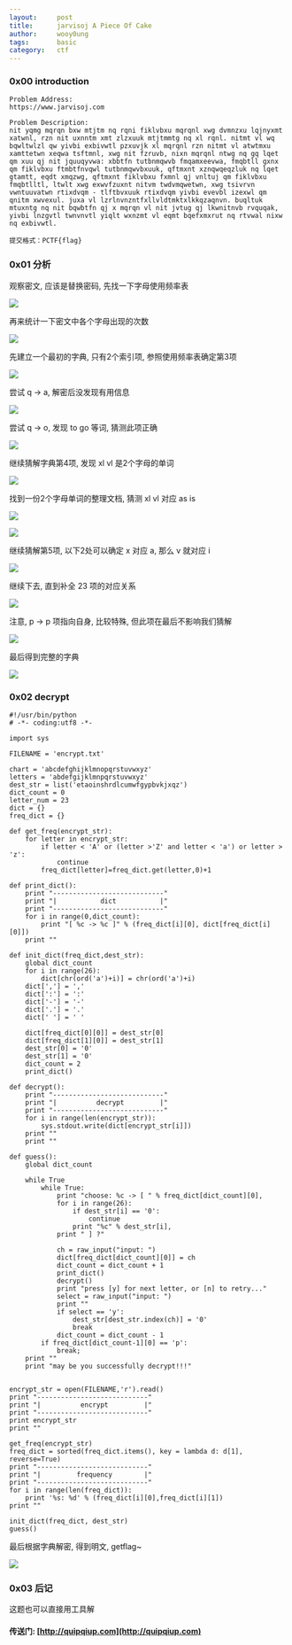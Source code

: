 ```yaml
---
layout:     post
title:      jarvisoj A Piece Of Cake
author:     wooy0ung
tags: 		basic
category:  	ctf
---
```



### 0x00 introduction

```
Problem Address:
https://www.jarvisoj.com

Problem Description:
nit yqmg mqrqn bxw mtjtm nq rqni fiklvbxu mqrqnl xwg dvmnzxu lqjnyxmt xatwnl, rzn nit uxnntm xmt zlzxuuk mtjtmmtg nq xl rqnl. nitmt vl wq bqwltwlzl qw yivbi exbivwtl pzxuvjk xl mqrqnl rzn nitmt vl atwtmxu xamttetwn xeqwa tsftmnl, xwg nit fzruvb, nixn mqrqnl ntwg nq gq lqet qm xuu qj nit jquuqyvwa: xbbtfn tutbnmqwvb fmqamxeevwa, fmqbtll gxnx qm fiklvbxu ftmbtfnvqwl tutbnmqwvbxuuk, qftmxnt xznqwqeqzluk nq lqet gtamtt, eqdt xmqzwg, qftmxnt fiklvbxu fxmnl qj vnltuj qm fiklvbxu fmqbtlltl, ltwlt xwg exwvfzuxnt nitvm twdvmqwetwn, xwg tsivrvn vwntuuvatwn rtixdvqm - tlftbvxuuk rtixdvqm yivbi evevbl izexwl qm qnitm xwvexul. juxa vl lzrlnvnzntfxllvldtmktxlkkqzaqnvn. buqltuk mtuxntg nq nit bqwbtfn qj x mqrqn vl nit jvtug qj lkwnitnvb rvquqak, yivbi lnzgvtl twnvnvtl yiqlt wxnzmt vl eqmt bqefxmxrut nq rtvwal nixw nq exbivwtl.

提交格式：PCTF{flag}
```
<!-- more -->


### 0x01 分析

观察密文, 应该是替换密码, 先找一下字母使用频率表

![](/assets/img/ctf/basic/2017-08-07-jarvisoj-a-piece-of-cake/0x00.png)

再来统计一下密文中各个字母出现的次数

![](/assets/img/ctf/basic/2017-08-07-jarvisoj-a-piece-of-cake/0x01.png)

先建立一个最初的字典, 只有2个索引项, 参照使用频率表确定第3项

![](/assets/img/ctf/basic/2017-08-07-jarvisoj-a-piece-of-cake/0x02.png)

尝试 q -> a, 解密后没发现有用信息

![](/assets/img/ctf/basic/2017-08-07-jarvisoj-a-piece-of-cake/0x03.png)

尝试 q -> o, 发现 to go 等词, 猜测此项正确

![](/assets/img/ctf/basic/2017-08-07-jarvisoj-a-piece-of-cake/0x04.png)

继续猜解字典第4项, 发现 xl vl 是2个字母的单词

![](/assets/img/ctf/basic/2017-08-07-jarvisoj-a-piece-of-cake/0x05.png)

找到一份2个字母单词的整理文档, 猜测 xl vl 对应 as is

![](/assets/img/ctf/basic/2017-08-07-jarvisoj-a-piece-of-cake/0x06.png)

![](/assets/img/ctf/basic/2017-08-07-jarvisoj-a-piece-of-cake/0x07.png)

继续猜解第5项, 以下2处可以确定 x 对应 a, 那么 v 就对应 i

![](/assets/img/ctf/basic/2017-08-07-jarvisoj-a-piece-of-cake/0x08.png)

继续下去, 直到补全 23 项的对应关系

![](/assets/img/ctf/basic/2017-08-07-jarvisoj-a-piece-of-cake/0x09.png)

注意, p -> p 项指向自身, 比较特殊, 但此项在最后不影响我们猜解

![](/assets/img/ctf/basic/2017-08-07-jarvisoj-a-piece-of-cake/0x0a.png)

最后得到完整的字典

![](/assets/img/ctf/basic/2017-08-07-jarvisoj-a-piece-of-cake/0x0b.png)


### 0x02 decrypt

```
#!/usr/bin/python
# -*- coding:utf8 -*-

import sys

FILENAME = 'encrypt.txt'

chart = 'abcdefghijklmnopqrstuvwxyz'
letters = 'abdefgijklmnpqrstuvwxyz'
dest_str = list('etaoinshrdlcumwfgypbvkjxqz')
dict_count = 0
letter_num = 23
dict = {}
freq_dict = {}
 
def get_freq(encrypt_str):
    for letter in encrypt_str:
    	if letter < 'A' or (letter >'Z' and letter < 'a') or letter > 'z':
    		continue 
        freq_dict[letter]=freq_dict.get(letter,0)+1

def print_dict():
	print "----------------------------"
	print "|           dict           |"
	print "----------------------------"
	for i in range(0,dict_count):
		print "[ %c -> %c ]" % (freq_dict[i][0], dict[freq_dict[i][0]])
	print ""

def init_dict(freq_dict,dest_str):
	global dict_count
	for i in range(26):
		dict[chr(ord('a')+i)] = chr(ord('a')+i)
	dict[','] = ','
	dict[':'] = ':'
	dict['-'] = '-'
	dict['.'] = '.'
	dict[' '] = ' '

	dict[freq_dict[0][0]] = dest_str[0]
	dict[freq_dict[1][0]] = dest_str[1]
	dest_str[0] = '0'
	dest_str[1] = '0'
	dict_count = 2
	print_dict()

def decrypt():
	print "----------------------------"
	print "|          decrypt         |"
	print "----------------------------"
	for i in range(len(encrypt_str)):
		sys.stdout.write(dict[encrypt_str[i]])
	print ""
	print ""

def guess():
	global dict_count

	while True
		while True:
			print "choose: %c -> [ " % freq_dict[dict_count][0],
			for i in range(26):
				if dest_str[i] == '0':
					continue
				print "%c" % dest_str[i],
			print " ] ?"

			ch = raw_input("input: ")
			dict[freq_dict[dict_count][0]] = ch
			dict_count = dict_count + 1
			print_dict()
			decrypt()
			print "press [y] for next letter, or [n] to retry..."
			select = raw_input("input: ")
			print ""
			if select == 'y':
				dest_str[dest_str.index(ch)] = '0'
				break
			dict_count = dict_count - 1
		if freq_dict[dict_count-1][0] == 'p':
			break;
	print ""
	print "may be you successfully decrypt!!!"


encrypt_str = open(FILENAME,'r').read()
print "----------------------------"
print "|          encrypt         |"
print "----------------------------"
print encrypt_str
print ""

get_freq(encrypt_str)
freq_dict = sorted(freq_dict.items(), key = lambda d: d[1], reverse=True)
print "----------------------------"
print "|         frequency        |"
print "----------------------------"
for i in range(len(freq_dict)):
	print '%s: %d' % (freq_dict[i][0],freq_dict[i][1])
print ""

init_dict(freq_dict, dest_str)
guess()
```
最后根据字典解密, 得到明文, getflag~

![](/assets/img/ctf/basic/2017-08-07-jarvisoj-a-piece-of-cake/0x0c.png)

### 0x03 后记

这题也可以直接用工具解

#### 传送门: [http://quipqiup.com](http://quipqiup.com)